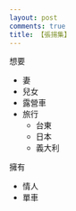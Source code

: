 ```yaml
---
layout: post
comments: true
title: 【張揚集】
---
```


想要
* 妻
* 兒女
* 露營車
* 旅行
  * 台東
  * 日本
  * 義大利

擁有
* 情人
* 單車
